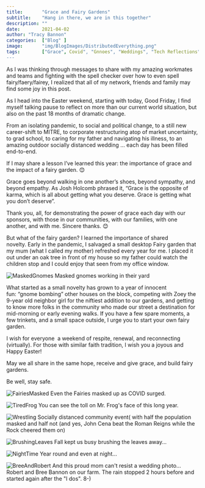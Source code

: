 ```yaml
---
title:       "Grace and Fairy Gardens"
subtitle:    "Hang in there, we are in this together"
description: ""
date:        2021-04-02
author: "Tracy Bannon"
categories:  ["Blog" ]
image:       "img/BlogImages/DistributedEverything.png"
tags:        ["Grace", Covid", "Gnnoes", "Weddings", "Tech Reflections"]
---
```

As I was thinking through messages to share with my amazing workmates and teams and fighting with the spell checker over how to even spell fairy/faery/fairey, I realized that all of my network, friends and family may find some joy in this post.

As I head into the Easter weekend, starting with today, Good Friday, I find myself talking pause to reflect on more than our current world situation, but also on the past 18 months of dramatic change. 

From an isolating pandemic, to social and political change, to a still new career-shift to MITRE, to corporate restructuring atop of market uncertainty, to grad school, to caring for my father and navigating his illness, to an amazing outdoor socially distanced wedding … each day has been filled end-to-end.  

If I may share a lesson I’ve learned this year: the importance of grace and the impact of a fairy garden. 😊

Grace goes beyond walking in one another’s shoes, beyond sympathy, and beyond empathy. As Josh Holcomb phrased it, “Grace is the opposite of karma, which is all about getting what you deserve. Grace is getting what you don’t deserve”. 

Thank you, all, for demonstrating the power of grace each day with our sponsors, with those in our communities, with our families, with one another, and with me. Sincere thanks. 😊

But what of the fairy garden? I learned the importance of shared novelty. Early in the pandemic, I salvaged a small desktop Fairy garden that my mum (what I called my mother) refreshed every year for me. I placed it out under an oak tree in front of my house so my father could watch the children stop and I could enjoy that seen from my office window.

![MaskedGnomes](/img/BlogImages/fg2.jpeg)
Masked gnomes working in their yard

What started as a small novelty has grown to a year of innocent fun: “gnome bombing” other houses on the block, competing with Zoey the 9-year old neighbor girl for the niftiest addition to our gardens, and getting to know more folks in the community who made our street a destination for mid-morning or early evening walks. If you have a few spare moments, a few trinkets, and a small space outside, I urge you to start your own fairy garden.

I wish for everyone  a weekend of respite, renewal, and reconnecting (virtually). For those with similar faith tradition, I wish you a joyous and Happy Easter!

May we all share in the same hope, receive and give grace, and build fairy gardens. 

Be well, stay safe.

![FairiesMasked](/img/BlogImages/fg3.jpeg)
Even the Fairies masked up as COVID surged.

![TiredFrog](/img/BlogImages/fg4.jpeg)
You can see the toll on Mr. Frog's face of this long year.

![Wrestling](/img/BlogImages/fg5.jpeg)
Socially distanced community event( with half the population masked and half not (and yes, John Cena beat the Roman Reigns while the Rock cheered them on)

![BrushingLeaves](/img/BlogImages/fg6.jpeg)
Fall kept us busy brushing the leaves away...

![NightTime](/img/BlogImages/fg7.jpeg)
Year round and even at night…

![BreeAndRobert](/img/BlogImages/bobandbree.jpeg)
And this proud mom can't resist a wedding photo... Robert and Bree Bannon on our farm.
The rain stopped 2 hours before and started again after the "I dos". 8-)